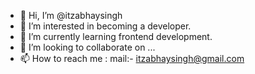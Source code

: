 - 👋 Hi, I’m @itzabhaysingh
- 👀 I’m interested in becoming a developer.
- 🌱 I’m currently learning frontend development.
- 💞️ I’m looking to collaborate on ...
- 📫 How to reach me : mail:- itzabhaysingh@gmail.com

<!---
itzabhaysingh/itzabhaysingh is a ✨ special ✨ repository because its `README.md` (this file) appears on your GitHub profile.
You can click the Preview link to take a look at your changes.
--->

